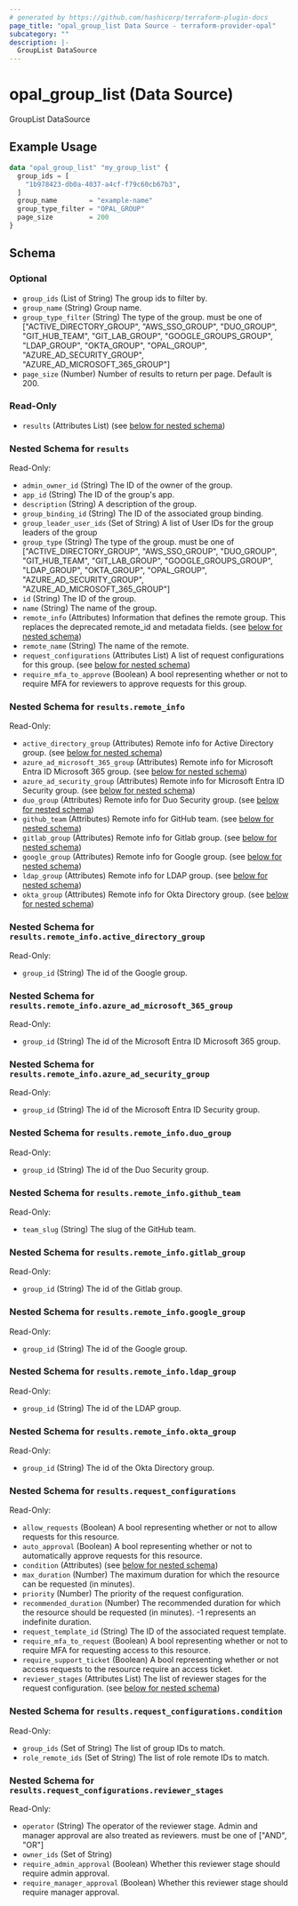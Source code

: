 ```yaml
---
# generated by https://github.com/hashicorp/terraform-plugin-docs
page_title: "opal_group_list Data Source - terraform-provider-opal"
subcategory: ""
description: |-
  GroupList DataSource
---
```


# opal_group_list (Data Source)

GroupList DataSource

## Example Usage

```terraform
data "opal_group_list" "my_group_list" {
  group_ids = [
    "1b978423-db0a-4037-a4cf-f79c60cb67b3",
  ]
  group_name        = "example-name"
  group_type_filter = "OPAL_GROUP"
  page_size         = 200
}
```

<!-- schema generated by tfplugindocs -->
## Schema

### Optional

- `group_ids` (List of String) The group ids to filter by.
- `group_name` (String) Group name.
- `group_type_filter` (String) The type of the group. must be one of ["ACTIVE_DIRECTORY_GROUP", "AWS_SSO_GROUP", "DUO_GROUP", "GIT_HUB_TEAM", "GIT_LAB_GROUP", "GOOGLE_GROUPS_GROUP", "LDAP_GROUP", "OKTA_GROUP", "OPAL_GROUP", "AZURE_AD_SECURITY_GROUP", "AZURE_AD_MICROSOFT_365_GROUP"]
- `page_size` (Number) Number of results to return per page. Default is 200.

### Read-Only

- `results` (Attributes List) (see [below for nested schema](#nestedatt--results))

<a id="nestedatt--results"></a>
### Nested Schema for `results`

Read-Only:

- `admin_owner_id` (String) The ID of the owner of the group.
- `app_id` (String) The ID of the group's app.
- `description` (String) A description of the group.
- `group_binding_id` (String) The ID of the associated group binding.
- `group_leader_user_ids` (Set of String) A list of User IDs for the group leaders of the group
- `group_type` (String) The type of the group. must be one of ["ACTIVE_DIRECTORY_GROUP", "AWS_SSO_GROUP", "DUO_GROUP", "GIT_HUB_TEAM", "GIT_LAB_GROUP", "GOOGLE_GROUPS_GROUP", "LDAP_GROUP", "OKTA_GROUP", "OPAL_GROUP", "AZURE_AD_SECURITY_GROUP", "AZURE_AD_MICROSOFT_365_GROUP"]
- `id` (String) The ID of the group.
- `name` (String) The name of the group.
- `remote_info` (Attributes) Information that defines the remote group. This replaces the deprecated remote_id and metadata fields. (see [below for nested schema](#nestedatt--results--remote_info))
- `remote_name` (String) The name of the remote.
- `request_configurations` (Attributes List) A list of request configurations for this group. (see [below for nested schema](#nestedatt--results--request_configurations))
- `require_mfa_to_approve` (Boolean) A bool representing whether or not to require MFA for reviewers to approve requests for this group.

<a id="nestedatt--results--remote_info"></a>
### Nested Schema for `results.remote_info`

Read-Only:

- `active_directory_group` (Attributes) Remote info for Active Directory group. (see [below for nested schema](#nestedatt--results--remote_info--active_directory_group))
- `azure_ad_microsoft_365_group` (Attributes) Remote info for Microsoft Entra ID Microsoft 365 group. (see [below for nested schema](#nestedatt--results--remote_info--azure_ad_microsoft_365_group))
- `azure_ad_security_group` (Attributes) Remote info for Microsoft Entra ID Security group. (see [below for nested schema](#nestedatt--results--remote_info--azure_ad_security_group))
- `duo_group` (Attributes) Remote info for Duo Security group. (see [below for nested schema](#nestedatt--results--remote_info--duo_group))
- `github_team` (Attributes) Remote info for GitHub team. (see [below for nested schema](#nestedatt--results--remote_info--github_team))
- `gitlab_group` (Attributes) Remote info for Gitlab group. (see [below for nested schema](#nestedatt--results--remote_info--gitlab_group))
- `google_group` (Attributes) Remote info for Google group. (see [below for nested schema](#nestedatt--results--remote_info--google_group))
- `ldap_group` (Attributes) Remote info for LDAP group. (see [below for nested schema](#nestedatt--results--remote_info--ldap_group))
- `okta_group` (Attributes) Remote info for Okta Directory group. (see [below for nested schema](#nestedatt--results--remote_info--okta_group))

<a id="nestedatt--results--remote_info--active_directory_group"></a>
### Nested Schema for `results.remote_info.active_directory_group`

Read-Only:

- `group_id` (String) The id of the Google group.


<a id="nestedatt--results--remote_info--azure_ad_microsoft_365_group"></a>
### Nested Schema for `results.remote_info.azure_ad_microsoft_365_group`

Read-Only:

- `group_id` (String) The id of the Microsoft Entra ID Microsoft 365 group.


<a id="nestedatt--results--remote_info--azure_ad_security_group"></a>
### Nested Schema for `results.remote_info.azure_ad_security_group`

Read-Only:

- `group_id` (String) The id of the Microsoft Entra ID Security group.


<a id="nestedatt--results--remote_info--duo_group"></a>
### Nested Schema for `results.remote_info.duo_group`

Read-Only:

- `group_id` (String) The id of the Duo Security group.


<a id="nestedatt--results--remote_info--github_team"></a>
### Nested Schema for `results.remote_info.github_team`

Read-Only:

- `team_slug` (String) The slug of the GitHub team.


<a id="nestedatt--results--remote_info--gitlab_group"></a>
### Nested Schema for `results.remote_info.gitlab_group`

Read-Only:

- `group_id` (String) The id of the Gitlab group.


<a id="nestedatt--results--remote_info--google_group"></a>
### Nested Schema for `results.remote_info.google_group`

Read-Only:

- `group_id` (String) The id of the Google group.


<a id="nestedatt--results--remote_info--ldap_group"></a>
### Nested Schema for `results.remote_info.ldap_group`

Read-Only:

- `group_id` (String) The id of the LDAP group.


<a id="nestedatt--results--remote_info--okta_group"></a>
### Nested Schema for `results.remote_info.okta_group`

Read-Only:

- `group_id` (String) The id of the Okta Directory group.



<a id="nestedatt--results--request_configurations"></a>
### Nested Schema for `results.request_configurations`

Read-Only:

- `allow_requests` (Boolean) A bool representing whether or not to allow requests for this resource.
- `auto_approval` (Boolean) A bool representing whether or not to automatically approve requests for this resource.
- `condition` (Attributes) (see [below for nested schema](#nestedatt--results--request_configurations--condition))
- `max_duration` (Number) The maximum duration for which the resource can be requested (in minutes).
- `priority` (Number) The priority of the request configuration.
- `recommended_duration` (Number) The recommended duration for which the resource should be requested (in minutes). -1 represents an indefinite duration.
- `request_template_id` (String) The ID of the associated request template.
- `require_mfa_to_request` (Boolean) A bool representing whether or not to require MFA for requesting access to this resource.
- `require_support_ticket` (Boolean) A bool representing whether or not access requests to the resource require an access ticket.
- `reviewer_stages` (Attributes List) The list of reviewer stages for the request configuration. (see [below for nested schema](#nestedatt--results--request_configurations--reviewer_stages))

<a id="nestedatt--results--request_configurations--condition"></a>
### Nested Schema for `results.request_configurations.condition`

Read-Only:

- `group_ids` (Set of String) The list of group IDs to match.
- `role_remote_ids` (Set of String) The list of role remote IDs to match.


<a id="nestedatt--results--request_configurations--reviewer_stages"></a>
### Nested Schema for `results.request_configurations.reviewer_stages`

Read-Only:

- `operator` (String) The operator of the reviewer stage. Admin and manager approval are also treated as reviewers. must be one of ["AND", "OR"]
- `owner_ids` (Set of String)
- `require_admin_approval` (Boolean) Whether this reviewer stage should require admin approval.
- `require_manager_approval` (Boolean) Whether this reviewer stage should require manager approval.
